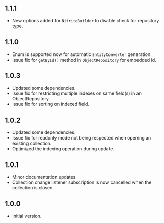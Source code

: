 ## 1.1.1

- New options added for `NitriteBuilder` to disable check for repository type.

## 1.1.0

- Enum is supported now for automatic `EntityConverter` generation.
- Issue fix for `getById()` method in `ObjectRepository` for embedded id.

## 1.0.3

- Updated some dependencies.
- Issue fix for restricting multiple indexes on same field(s) in an ObjectRepository.
- Issue fix for sorting on indexed field.

## 1.0.2

- Updated some dependencies.
- Issue fix for readonly mode not being respected when opening an existing collection.
- Optimized the indexing operation during update.

## 1.0.1

- Minor documentation updates.
- Collection change listener subscription is now cancelled when the collection is closed. 


## 1.0.0

- Initial version.
